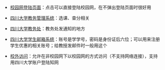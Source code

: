 * [校园网登陆页面](http://192.168.2.135)：点击可以直接登陆校园网，在不弹出登陆页面时很好用



* [四川大学教务管理系统](http://zhjw.scu.edu.cn/login)：选课、查分相关
* [四川大学教务处](https://jwc.scu.edu.cn)：教务处发通知的地方



* [四川大学学生邮箱系统](http://mail.stu.scu.edu.cn)：账号是学学号，密码是身份证后六位；可以用来注册学生优惠的相关账号；给教授发邮件时一般用这个
* [校外访问](http://182.150.59.104:8888/login)：允许在非校园网下以校园网的方式访问（不支持网络连接），支持用四川大学账户登陆知网